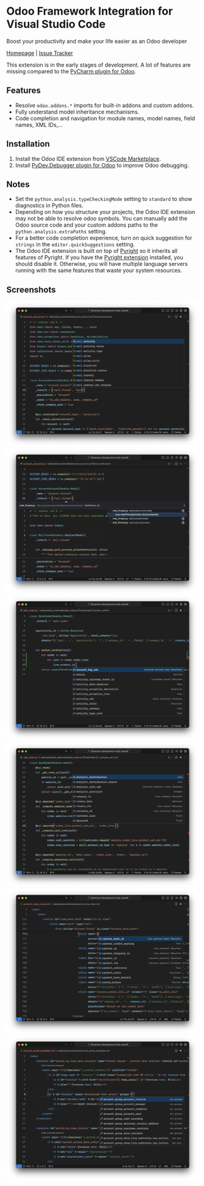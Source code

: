 # Odoo Framework Integration for Visual Studio Code

Boost your productivity and make your life easier as an Odoo developer

[Homepage](https://odoo-ide.com) | [Issue Tracker](https://github.com/odoo-ide/vscode-odoo/issues)

This extension is in the early stages of development. A lot of features are missing compared to the [PyCharm plugin for Odoo](https://plugins.jetbrains.com/plugin/13499-odoo).

## Features
- Resolve `odoo.addons.*` imports for built-in addons and custom addons.
- Fully understand model inheritance mechanisms.
- Code completion and navigation for module names, model names, field names, XML IDs,...

## Installation
1. Install the Odoo IDE extension from [VSCode Marketplace](https://marketplace.visualstudio.com/items?itemName=trinhanhngoc.vscode-odoo).
2. Install [PyDev.Debugger plugin for Odoo](https://github.com/odoo-ide/pydevd-odoo) to improve Odoo debugging.

## Notes
- Set the `python.analysis.typeCheckingMode` setting to `standard` to show diagnostics in Python files.
- Depending on how you structure your projects, the Odoo IDE extension may not be able to resolve odoo symbols. You can manually add the Odoo source code and your custom addons paths to the `python.analysis.extraPaths` setting.
- For a better code completion experience, turn on quick suggestion for `strings` in the `editor.quickSuggestions` setting.
- The Odoo IDE extension is built on top of [Pyright](https://github.com/microsoft/pyright) so it inherits all features of Pyright. If you have the [Pyright extension](https://marketplace.visualstudio.com/items?itemName=ms-pyright.pyright) installed, you should disable it. Otherwise, you will have multiple language servers running with the same features that waste your system resources.

## Screenshots
![Model name completion](images/model-name-completion.png)
![Model name navigation](images/model-name-navigation.png)
![Model member completion](images/model-member-completion.png)
![Field name completion](images/field-name-completion.png)
![View field name completion](images/view-field-name-completion.png)
![View groups completion](images/view-groups-completion.png)
